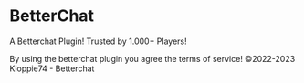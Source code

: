 # BetterChat
A Betterchat Plugin!
Trusted by 1.000+ Players!

By using the betterchat plugin you agree the terms of service!
©2022-2023 Kloppie74 - Betterchat
